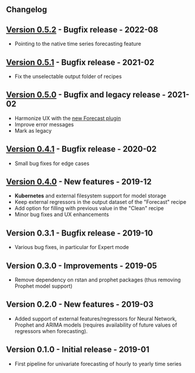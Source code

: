 
## Changelog

## [Version 0.5.2](https://github.com/dataiku/dss-plugin-timeseries-forecast-legacy/releases/tag/v0.5.2) - Bugfix release - 2022-08

- Pointing to the native time series forecasting feature

## [Version 0.5.1](https://github.com/dataiku/dss-plugin-timeseries-forecast-legacy/releases/tag/v0.5.1) - Bugfix release - 2021-02

- Fix the unselectable output folder of recipes

## [Version 0.5.0](https://github.com/dataiku/dss-plugin-timeseries-forecast-legacy/releases/tag/v0.5.0) - Bugfix and legacy release - 2021-02

- Harmonize UX with the [new Forecast plugin](https://www.dataiku.com/product/plugins/timeseries-forecast/)
- Improve error messages
- Mark as legacy

## [Version 0.4.1](https://github.com/dataiku/dss-plugin-timeseries-forecast-legacy/releases/tag/v0.4.1) - Bugfix release - 2020-02

- Small bug fixes for edge cases

## [Version 0.4.0](https://github.com/dataiku/dss-plugin-timeseries-forecast-legacy/releases/tag/v0.4.0) - New features - 2019-12

- **Kubernetes** and external filesystem support for model storage
- Keep external regressors in the output dataset of the "Forecast" recipe
- Add option for filling with previous value in the "Clean" recipe
- Minor bug fixes and UX enhancements

## Version 0.3.1 - Bugfix release - 2019-10

- Various bug fixes, in particular for Expert mode

## Version 0.3.0 - Improvements - 2019-05

- Remove dependency on rstan and prophet packages (thus removing Prophet model support)

## Version 0.2.0 - New features - 2019-03

- Added support of external features/regressors for Neural Network, Prophet and ARIMA models (requires availability of future values of regressors when forecasting).

## Version 0.1.0 - Initial release - 2019-01

- First pipeline for univariate forecasting of hourly to yearly time series

